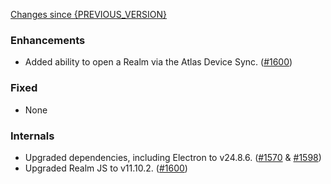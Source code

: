 [Changes since {PREVIOUS_VERSION}](https://github.com/realm/realm-studio/compare/{PREVIOUS_VERSION}...{CURRENT_VERSION})

### Enhancements

- Added ability to open a Realm via the Atlas Device Sync. ([#1600](https://github.com/realm/realm-studio/pull/1600))

### Fixed

- None

### Internals

- Upgraded dependencies, including Electron to v24.8.6. ([#1570](https://github.com/realm/realm-studio/pull/1570) & [#1598](https://github.com/realm/realm-studio/pull/1598))
- Upgraded Realm JS to v11.10.2. ([#1600](https://github.com/realm/realm-studio/pull/1600))
